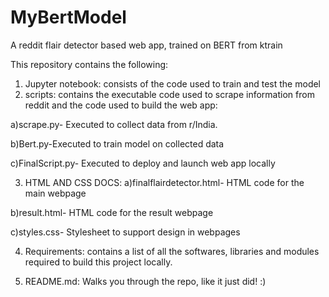 # MyBertModel
A reddit flair detector based web app, trained on BERT from ktrain

This repository contains the following:
1. Jupyter notebook: consists of the code used to train and test the model
2. scripts: contains the executable code used to scrape information from reddit and the code used to build the web app:

  a)scrape.py- Executed to collect data from r/India.
  
  b)Bert.py-Executed to train model on collected data
  
  c)FinalScript.py- Executed to deploy and launch web app locally
  
3. HTML AND CSS DOCS:
  a)finalflairdetector.html- HTML code for the main webpage
  
  b)result.html- HTML code for the result webpage
  
  c)styles.css- Stylesheet to support design in webpages

4. Requirements: contains a list of all the softwares, libraries and modules required to build this project locally. 

5. README.md: Walks you through the repo, like it just did! :)
